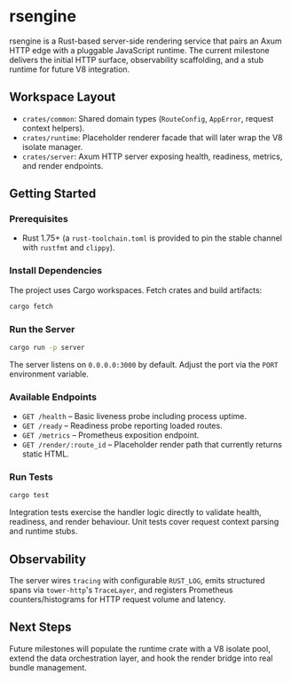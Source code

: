 # rsengine

rsengine is a Rust-based server-side rendering service that pairs an Axum HTTP edge with a pluggable JavaScript runtime. The current milestone delivers the initial HTTP surface, observability scaffolding, and a stub runtime for future V8 integration.

## Workspace Layout

- `crates/common`: Shared domain types (`RouteConfig`, `AppError`, request context helpers).
- `crates/runtime`: Placeholder renderer facade that will later wrap the V8 isolate manager.
- `crates/server`: Axum HTTP server exposing health, readiness, metrics, and render endpoints.

## Getting Started

### Prerequisites

- Rust 1.75+ (a `rust-toolchain.toml` is provided to pin the stable channel with `rustfmt` and `clippy`).

### Install Dependencies

The project uses Cargo workspaces. Fetch crates and build artifacts:

```bash
cargo fetch
```

### Run the Server

```bash
cargo run -p server
```

The server listens on `0.0.0.0:3000` by default. Adjust the port via the `PORT` environment variable.

### Available Endpoints

- `GET /health` – Basic liveness probe including process uptime.
- `GET /ready` – Readiness probe reporting loaded routes.
- `GET /metrics` – Prometheus exposition endpoint.
- `GET /render/:route_id` – Placeholder render path that currently returns static HTML.

### Run Tests

```bash
cargo test
```

Integration tests exercise the handler logic directly to validate health, readiness, and render behaviour. Unit tests cover request context parsing and runtime stubs.

## Observability

The server wires `tracing` with configurable `RUST_LOG`, emits structured spans via `tower-http`'s `TraceLayer`, and registers Prometheus counters/histograms for HTTP request volume and latency.

## Next Steps

Future milestones will populate the runtime crate with a V8 isolate pool, extend the data orchestration layer, and hook the render bridge into real bundle management.
